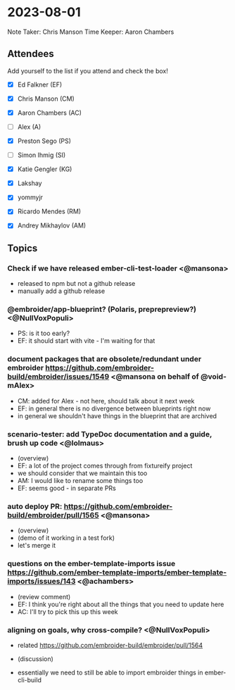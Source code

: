 # 2023-08-01

Note Taker: Chris Manson
Time Keeper: Aaron Chambers

## Attendees

Add yourself to the list if you attend and check the box!

- [x] Ed Falkner (EF)
- [x] Chris Manson (CM)
- [x] Aaron Chambers (AC)
- [ ] Alex (A)
- [x] Preston Sego (PS)
- [ ] Simon Ihmig (SI)
- [x] Katie Gengler (KG)
- [x] Lakshay
- [x] yommyjr
- [x] Ricardo Mendes (RM)
- [x] Andrey Mikhaylov (AM)


## Topics

### Check if we have released ember-cli-test-loader <@mansona>

- released to npm but not a github release
- manually add a github release

### @embroider/app-blueprint? (Polaris, preprepreview?) <@NullVoxPopuli>

- PS: is it too early?
- EF: it should start with vite - I'm waiting for that

### document packages that are obsolete/redundant under embroider https://github.com/embroider-build/embroider/issues/1549 <@mansona on behalf of @void-mAlex>

- CM: added for Alex - not here, should talk about it next week
- EF: in general there is no divergence between blueprints right now
- in general we shouldn't have things in the blueprint that are archived

### scenario-tester: add TypeDoc documentation and a guide, brush up code <@lolmaus>

- (overview)
- EF: a lot of the project comes through from fixtureify project
- we should consider that we maintain this too
- AM: I would like to rename some things too
- EF: seems good - in separate PRs

### auto deploy PR: https://github.com/embroider-build/embroider/pull/1565 <@mansona>

- (overview)
- (demo of it working in a test fork)
- let's merge it

### questions on the ember-template-imports issue https://github.com/ember-template-imports/ember-template-imports/issues/143 <@achambers>

- (review comment)
- EF: I think you're right about all the things that you need to update here
- AC: I'll try to pick this up this week


### aligning on goals, why cross-compile? <@NullVoxPopuli>
  - related https://github.com/embroider-build/embroider/pull/1564

- (discussion)
- essentially we need to still be able to import embroider things in ember-cli-build

